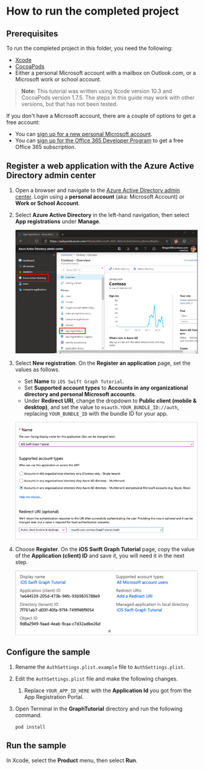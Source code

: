 # How to run the completed project

## Prerequisites

To run the completed project in this folder, you need the following:

- [Xcode](https://developer.apple.com/xcode/)
- [CocoaPods](https://cocoapods.org)
- Either a personal Microsoft account with a mailbox on Outlook.com, or a Microsoft work or school account.

> **Note:** This tutorial was written using Xcode version 10.3 and CocoaPods version 1.7.5. The steps in this guide may work with other versions, but that has not been tested.

If you don't have a Microsoft account, there are a couple of options to get a free account:

- You can [sign up for a new personal Microsoft account](https://signup.live.com/signup?wa=wsignin1.0&rpsnv=12&ct=1454618383&rver=6.4.6456.0&wp=MBI_SSL_SHARED&wreply=https://mail.live.com/default.aspx&id=64855&cbcxt=mai&bk=1454618383&uiflavor=web&uaid=b213a65b4fdc484382b6622b3ecaa547&mkt=E-US&lc=1033&lic=1).
- You can [sign up for the Office 365 Developer Program](https://developer.microsoft.com/office/dev-program) to get a free Office 365 subscription.

## Register a web application with the Azure Active Directory admin center

1. Open a browser and navigate to the [Azure Active Directory admin center](https://aad.portal.azure.com). Login using a **personal account** (aka: Microsoft Account) or **Work or School Account**.

1. Select **Azure Active Directory** in the left-hand navigation, then select **App registrations** under **Manage**.

    ![A screenshot of the App registrations ](/tutorial/images/aad-portal-app-registrations.png)

1. Select **New registration**. On the **Register an application** page, set the values as follows.

    - Set **Name** to `iOS Swift Graph Tutorial`.
    - Set **Supported account types** to **Accounts in any organizational directory and personal Microsoft accounts**.
    - Under **Redirect URI**, change the dropdown to **Public client (mobile & desktop)**, and set the value to `msauth.YOUR_BUNDLE_ID://auth`, replacing `YOUR_BUNDLE_ID` with the bundle ID for your app.

    ![A screenshot of the Register an application page](/tutorial/images/aad-register-an-app.png)

1. Choose **Register**. On the **iOS Swift Graph Tutorial** page, copy the value of the **Application (client) ID** and save it, you will need it in the next step.

    ![A screenshot of the application ID of the new app registration](/tutorial/images/aad-application-id.png)

## Configure the sample

1. Rename the `AuthSettings.plist.example` file to `AuthSettings.plist`.
1. Edit the `AuthSettings.plist` file and make the following changes.
    1. Replace `YOUR_APP_ID_HERE` with the **Application Id** you got from the App Registration Portal.
1. Open Terminal in the **GraphTutorial** directory and run the following command.

    ```Shell
    pod install
    ```

## Run the sample

In Xcode, select the **Product** menu, then select **Run**.
